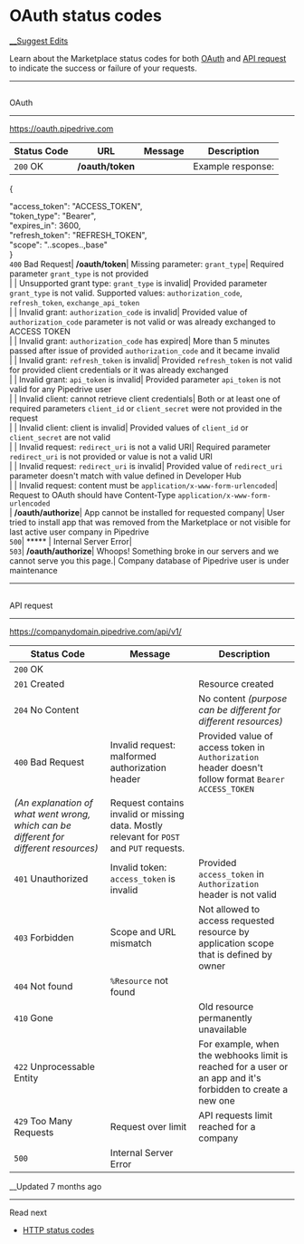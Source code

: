 # OAuth status codes

[ __Suggest Edits](/edit/marketplace-oauth-and-api-proxy-status-codes)

Learn about the Marketplace status codes for both [OAuth]() and [API request](/docs/marketplace-oauth-and-api-proxy-status-codes#api-request) to indicate the success or failure of your requests.

  


* * *

## 

OAuth

[](#oauth)

* * *

https://oauth.pipedrive.com 

Status Code| URL| Message| Description  
---|---|---|---  
`200` OK| **/oauth/token**| |  Example response:  
  
{  
  
"access_token": "ACCESS_TOKEN",  
"token_type": "Bearer",  
"expires_in": 3600,  
"refresh_token": "REFRESH_TOKEN",  
"scope": "..scopes..,base"  
}  
`400` Bad Request| **/oauth/token**|  Missing parameter: `grant_type`| Required parameter `grant_type` is not provided  
| | Unsupported grant type: `grant_type` is invalid| Provided parameter `grant_type` is not valid. Supported values: `authorization_code`, `refresh_token`, `exchange_api_token`  
| | Invalid grant: `authorization_code` is invalid| Provided value of `authorization_code` parameter is not valid or was already exchanged to ACCESS TOKEN  
| | Invalid grant: `authorization_code` has expired| More than 5 minutes passed after issue of provided `authorization_code` and it became invalid  
| | Invalid grant: `refresh_token` is invalid| Provided `refresh_token` is not valid for provided client credentials or it was already exchanged  
| | Invalid grant: `api_token` is invalid| Provided parameter `api_token` is not valid for any Pipedrive user  
| | Invalid client: cannot retrieve client credentials| Both or at least one of required parameters `client_id` or `client_secret` were not provided in the request  
| | Invalid client: client is invalid| Provided values of `client_id` or `client_secret` are not valid  
| | Invalid request: `redirect_uri` is not a valid URI| Required parameter `redirect_uri` is not provided or value is not a valid URI  
| | Invalid request: `redirect_uri` is invalid| Provided value of `redirect_uri` parameter doesn't match with value defined in Developer Hub  
| | Invalid request: content must be `application/x-www-form-urlencoded`| Request to OAuth should have Content-Type `application/x-www-form-urlencoded`  
| **/oauth/authorize**|  App cannot be installed for requested company| User tried to install app that was removed from the Marketplace or not visible for last active user company in Pipedrive  
`500`| ***** | Internal Server Error|   
`503`| **/oauth/authorize**|  Whoops! Something broke in our servers and we cannot serve you this page.| Company database of Pipedrive user is under maintenance  
  
  


* * *

## 

API request

[](#api-request)

* * *

<https://companydomain.pipedrive.com/api/v1/>

Status Code| Message| Description  
---|---|---  
`200` OK| |   
`201` Created| | Resource created  
`204` No Content| | No content _(purpose can be different for different resources)_  
`400` Bad Request| Invalid request: malformed authorization header| Provided value of access token in `Authorization` header doesn't follow format `Bearer ACCESS_TOKEN`  
|  _(An explanation of what went wrong, which can be different for different resources)_|  Request contains invalid or missing data. Mostly relevant for `POST` and `PUT` requests.  
`401` Unauthorized| Invalid token: `access_token` is invalid| Provided `access_token` in `Authorization` header is not valid  
`403` Forbidden| Scope and URL mismatch| Not allowed to access requested resource by application scope that is defined by owner  
`404` Not found| `%Resource` not found|   
`410` Gone| | Old resource permanently unavailable  
`422` Unprocessable Entity| | For example, when the webhooks limit is reached for a user or an app and it's forbidden to create a new one  
`429` Too Many Requests| Request over limit| API requests limit reached for a company  
`500`| Internal Server Error|   
  
  


__Updated 7 months ago

* * *

Read next

  * [HTTP status codes](/docs/core-api-concepts-http-status-codes)


